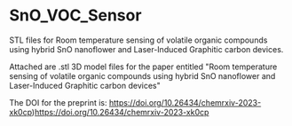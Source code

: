 # SnO_VOC_Sensor
STL files for Room temperature sensing of volatile organic compounds using hybrid SnO nanoflower and Laser-Induced Graphitic carbon devices.

Attached are .stl 3D model files for the paper entitled "Room temperature sensing of volatile organic compounds using hybrid SnO nanoflower and Laser-Induced Graphitic carbon devices"

The DOI for the preprint is: https://doi.org/10.26434/chemrxiv-2023-xk0cp)https://doi.org/10.26434/chemrxiv-2023-xk0cp

